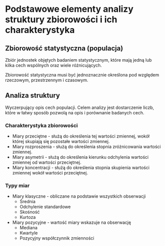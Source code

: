 # Podstawowe elementy analizy struktury zbiorowości i ich charakterystyka

## Zbiorowość statystyczna (populacja)

Zbiór jednostek objętych badaniem statystycznym, które mają jedną lub kilka cech wspólnych oraz wiele różnicujących.

Zbiorowość statystyczna musi być jednoznacznie określona pod względem rzeczowym, przestrzennym i czasowym.

## Analiza struktury

Wyczerpujący opis cech populacji. Celem analizy jest dostarczenie liczb, które w łatwy sposób pozwolą na opis i
porównanie badanych cech.

### Charakterystyka zbiorowości

- Miary przeciętne - służą do określenia tej wartości zmiennej, wokół której skupiają się pozostałe wartości zmiennej.
- Miary rozproszenia - służą do określenia stopnia zróżnicowania wartości zmiennej.
- Miary asymetrii - służą do określenia kierunku odchylenia wartości zmiennej od wartości przeciętnej.
- Miary koncentracji - służą do określenia stopnia skupienia wartości zmiennej wokół wartości przeciętnej.

### Typy miar

- Miary klasyczne - obliczane na podstawie wszystkich obserwacji
    - Średnia
    - Odchylenie standardowe
    - Skośność
    - Kurtoza
- Miary pozycyjne - wartość miary wskazuje na obserwację
    - Mediana
    - Kwartyle
    - Pozycyjny współczynnik zmienności

